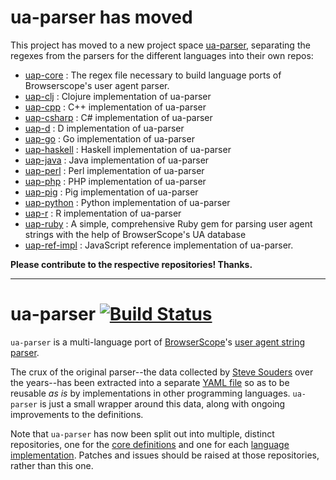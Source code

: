 # ua-parser has moved

This project has moved to a new project space [ua-parser](https://github.com/ua-parser), separating the regexes from the parsers for the different languages into their own repos:

* [uap-core](https://github.com/ua-parser/uap-core) : The regex file necessary to build language ports of Browserscope's user agent parser.
* [uap-clj](https://github.com/ua-parser/uap-clj) : Clojure implementation of ua-parser
* [uap-cpp](https://github.com/ua-parser/uap-cpp) : C++ implementation of ua-parser
* [uap-csharp](https://github.com/ua-parser/uap-csharp) : C# implementation of ua-parser
* [uap-d](https://github.com/ua-parser/uap-d) : D implementation of ua-parser
* [uap-go](https://github.com/ua-parser/uap-go) : Go implementation of ua-parser
* [uap-haskell](https://github.com/ua-parser/uap-haskell) : Haskell implementation of ua-parser
* [uap-java](https://github.com/ua-parser/uap-java) : Java implementation of ua-parser
* [uap-perl](https://github.com/ua-parser/uap-perl) : Perl implementation of ua-parser
* [uap-php](https://github.com/ua-parser/uap-php) : PHP implementation of ua-parser
* [uap-pig](https://github.com/ua-parser/uap-pig) : Pig implementation of ua-parser
* [uap-python](https://github.com/ua-parser/uap-python) : Python implementation of ua-parser
* [uap-r](https://github.com/ua-parser/uap-r) : R implementation of ua-parser
* [uap-ruby](https://github.com/ua-parser/uap-ruby) : A simple, comprehensive Ruby gem for parsing user agent strings with the help of BrowserScope's UA database
* [uap-ref-impl](https://github.com/ua-parser/uap-ref-impl) : JavaScript reference implementation of ua-parser.

**Please contribute to the respective repositories! Thanks.**

----

ua-parser [![Build Status](https://secure.travis-ci.org/tobie/ua-parser.png?branch=master)](https://travis-ci.org/tobie/ua-parser)
=========

`ua-parser` is a multi-language port of [BrowserScope][2]'s [user agent string parser][3].

The crux of the original parser--the data collected by [Steve Souders][4] over the years--has been extracted into a separate [YAML file][5] so as to be reusable _as is_ by implementations in other programming languages. `ua-parser` is just a small wrapper around this data, along with ongoing improvements to the definitions.

Note that `ua-parser` has now been split out into multiple, distinct repositories, one for the [core definitions][6] and one for each [language implementation][7]. Patches and issues should be raised at those repositories, rather than this one.


[1]: http://nodejs.org
[2]: http://www.browserscope.org
[3]: http://code.google.com/p/ua-parser/
[4]: http://stevesouders.com/
[5]: https://raw.github.com/tobie/ua-parser/master/regexes.yaml
[6]: https://github.com/ua-parser/uap-core
[7]: https://github.com/ua-parser
